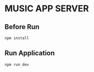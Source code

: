 # MUSIC APP SERVER

## Before Run

```console
npm install
```

## Run Application

``` console
npm run dev
```